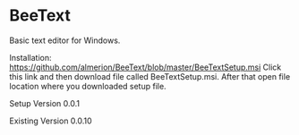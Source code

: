# BeeText
Basic text editor for Windows.

Installation:
https://github.com/almerion/BeeText/blob/master/BeeTextSetup.msi 
Click this link and then download file called BeeTextSetup.msi.
After that open file location where you downloaded setup file.

Setup Version 0.0.1

Existing Version 0.0.10
